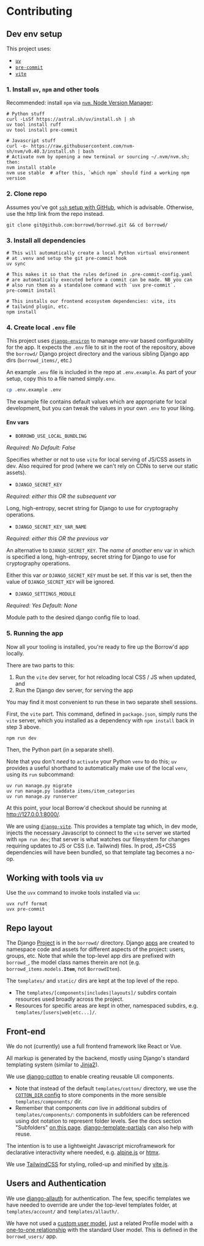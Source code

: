 # Contributing

## Dev env setup

This project uses:

* [`uv`](https://docs.astral.sh/uv/)
* [`pre-commit`](https://pre-commit.com/)
* [`vite`](https://vite.dev/)

### 1. Install `uv`, `npm` and other tools

Recommended: install `npm` via
[`nvm`, Node Version Manager](https://github.com/nvm-sh/nvm?tab=readme-ov-file#installing-and-updating):

```
# Python stuff
curl -LsSf https://astral.sh/uv/install.sh | sh
uv tool install ruff
uv tool install pre-commit

# Javascript stuff
curl -o- https://raw.githubusercontent.com/nvm-sh/nvm/v0.40.3/install.sh | bash
# Activate nvm by opening a new terminal or sourcing ~/.nvm/nvm.sh; then:
nvm install stable
nvm use stable  # after this, `which npm` should find a working npm version
```

### 2. Clone repo

Assumes you've got
[`ssh` setup with GitHub](https://docs.github.com/en/authentication/connecting-to-github-with-ssh),
which is advisable. Otherwise, use the http link from the repo
instead.

```
git clone git@github.com:borrowd/borrowd.git && cd borrowd/
```

### 3. Install all dependencies

```
# This will automatically create a local Python virtual environment
# at .venv and setup the git pre-commit hook
uv sync

# This makes it so that the rules defined in .pre-commit-config.yaml
# are automatically executed before a commit can be made. NB you can
# also run them as a standalone command with `uvx pre-commit`.
pre-commit install

# This installs our frontend ecosystem dependencies: vite, its
# tailwind plugin, etc.
npm install
```

### 4. Create local `.env` file

This project uses [`django-environ`](https://pypi.org/project/django-environ/)
to manage env-var based configurability for the app. It expects the
`.env` file to sit in the root of the repository, above the `borrowd/`
Django project directory and the various sibling Django app dirs
(`borrowd_items/`, etc.)

An example `.env` file is included in the repo at `.env.example`.
As part of your setup, copy this to a file named simply`.env`.

```bash
cp .env.example .env
```

The example file contains default values which are appropriate for
local development, but you can tweak the values in your own `.env`
to your liking.

#### Env vars

* `BORROWD_USE_LOCAL_BUNDLING`

_Required: No_
_Default: False_

Specifies whether or not to use `vite` for local serving of JS/CSS
assets in dev. Also required for prod (where we can't rely on CDNs to
serve our static assets).

* `DJANGO_SECRET_KEY`

_Required: either this OR the subsequent var_

Long, high-entropy, secret string for Django to use for cryptography
operations.

* `DJANGO_SECRET_KEY_VAR_NAME`

_Required: either this OR the previous var_

An alternative to `DJANGO_SECRET_KEY`. The _name_ of _another_ env
var in which is specified a long, high-entropy, secret string for
Django to use for cryptography operations.

Either this var _or_ `DJANGO_SECRET_KEY` must be set. If this var is
set, then the value of `DJANGO_SECRET_KEY` will be ignored.

* `DJANGO_SETTINGS_MODULE`

_Required: Yes_
_Default: None_

Module path to the desired django config file to load.

### 5. Running the app

Now all your tooling is installed, you're ready to fire up the
Borrow'd app locally.

There are two parts to this:
1. Run the `vite` dev server, for hot reloading local CSS / JS when
   updated, and
2. Run the Django dev server, for serving the app

You may find it most convenient to run these in two separate shell
sessions.

First, the `vite` part. This command, defined in `package.json`,
simply runs the `vite` server, which you installed as a dependency
with `npm install` back in step 3 above.

```
npm run dev
```

Then, the Python part (in a separate shell).

Note that you don't _need_ to `activate` your Python `venv` to do
this; `uv` provides a useful shorthand to automatically make use
of the local `venv`, using its `run` subcommand:

```
uv run manage.py migrate
uv run manage.py loaddata items/item_categories
uv run manage.py runserver
```

At this point, your local Borrow'd checkout should be running at
http://127.0.0.1:8000/.

We are using [`django-vite`](https://pypi.org/project/django-vite/).
This provides a template tag which, in dev mode, injects the
necessary Javascript to connect to the `vite` server we started with
`npm run dev`; that server is what watches our filesystem for changes
requiring updates to JS or CSS (i.e. Tailwind) files. In prod, JS+CSS
dependencies will have been bundled, so that template tag becomes a
no-op.

## Working with tools via `uv`

Use the `uvx` command to invoke tools installed via `uv`:

```
uvx ruff format
uvx pre-commit
```

## Repo layout

The Django
[Project](https://docs.djangoproject.com/en/5.2/intro/tutorial01/#creating-a-project)
is in the `borrowd/` directory. Django
[apps](https://docs.djangoproject.com/en/5.2/ref/django-admin/#startapp)
are created to namespace code and assets for different aspects of the
project: users, groups, etc. Note that while the top-level app dirs
are prefixed with `borrowd_`, the model class names therein are not
(e.g. `borrowd_items.models.`**`Item`**, not `BorrowdItem`).

The `templates/` and `static/` dirs are kept at the top level of the
repo.
* The `templates/[components|includes|layouts]/` subdirs contain
  resources used broadly across the project.
* Resources for specific areas are kept in other, namespaced subdirs,
  e.g. `templates/[users|web|etc...]/`.

## Front-end

We do not (currently) use a full frontend framework like React or Vue.

All markup is generated by the backend, mostly using Django's standard
templating system (similar to [Jinja2](https://jinja.palletsprojects.com/en/stable/templates/#synopsis)).

We use [django-cotton](https://django-cotton.com/) to enable creating
reusable UI components.
* Note that instead of the default `templates/cotton/` directory, we
  use the [`COTTON_DIR` config](https://django-cotton.com/docs/configuration)
  to store components in the more sensible `templates/components/` dir.
* Remember that components _can_ live in additional subdirs of
  `templates/components/`: components in subfolders can be referenced
   using dot notation to represent folder levels. See the docs section
   "Subfolders" [on this page](https://django-cotton.com/docs/usage-patterns).
[django-template-partials](https://pypi.org/project/django-template-partials/)
can also help with reuse.

The intention is to use a lightweight Javascript microframework for
declarative interactivity where needed, e.g. [alpine.js](https://alpinejs.dev/)
or [htmx](https://htmx.org/).

We use [TailwindCSS](https://tailwindcss.com/) for styling, rolled-up
and minified by [vite.js](https://vite.dev/).

## Users and Authentication

We use [django-allauth](https://allauth.org/) for authentication. The
few, specific templates we have needed to override are under the
top-level templates folder, at `templates/account/` and `templates/allauth/`.

We have not used a
[custom user model](https://docs.djangoproject.com/en/5.2/topics/auth/customizing/#substituting-a-custom-user-model),
just a related Profile model with a
[one-to-one relationship](https://docs.djangoproject.com/en/5.2/topics/auth/customizing/#extending-the-existing-user-model)
with the standard User model. This is defined in the `borrowd_users/` app.
